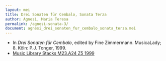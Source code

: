 ```yaml
---
layout: mei
title: Drei Sonaten für Cembalo, Sonata Terza
author: Agnesi, Maria Teresa
permalink: /agnesi-sonata-3/
document: agnesi_drei_sonaten_fur_cembalo_sonata_terza.mei
---
```


- In *Drei Sonaten für Cembalo*, edited by Fine Zimmermann. MusicaLady; 8. Köln: P.J. Tonger, 1999.  
- <a href="https://tufts-primo.hosted.exlibrisgroup.com/permalink/f/bnf7qa/01TUN_ALMA21102808270003851" target="_blank">Music Library Stacks M23.A24 Z5 1999</a>
